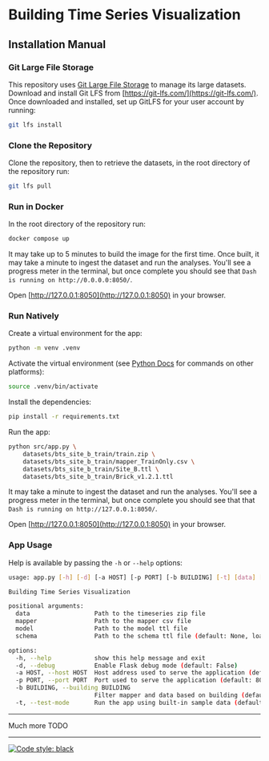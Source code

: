# Building Time Series Visualization

## Installation Manual

### Git Large File Storage

This repository uses [Git Large File Storage](https://git-lfs.com/) to manage 
its large datasets.  Download and install Git LFS from [https://git-lfs.com/](https://git-lfs.com/).  Once downloaded and installed, set up GitLFS for your user account by 
running:

```sh
git lfs install
```

### Clone the Repository

Clone the repository, then to retrieve the datasets, in the root directory of 
the repository run:

```sh
git lfs pull
```

### Run in Docker

In the root directory of the repository run:

```sh
docker compose up
```

It may take up to 5 minutes to build the image for the first time.  Once built, 
it may take a minute to ingest the dataset and run the analyses.  You'll see a 
progress meter in the terminal, but once complete you should see that 
`Dash is running on http://0.0.0.0:8050/`.

Open [http://127.0.0.1:8050](http://127.0.0.1:8050) in your browser.

### Run Natively

Create a virtual environment for the app:

```sh
python -m venv .venv
```

Activate the virtual environment (see [Python Docs](https://docs.python.org/3/library/venv.html#how-venvs-work) for commands on other platforms):

```sh
source .venv/bin/activate
```

Install the dependencies:

```sh
pip install -r requirements.txt
```

Run the app:

```sh
python src/app.py \
    datasets/bts_site_b_train/train.zip \
    datasets/bts_site_b_train/mapper_TrainOnly.csv \
    datasets/bts_site_b_train/Site_B.ttl \
    datasets/bts_site_b_train/Brick_v1.2.1.ttl
```

It may take a minute to ingest the dataset and run the analyses.  You'll see 
a progress meter in the terminal, but once complete you should see that that `Dash is running on http://127.0.0.1:8050/`.

Open [http://127.0.0.1:8050](http://127.0.0.1:8050) in your browser.

### App Usage

Help is available by passing the `-h` or `--help` options:

```sh
usage: app.py [-h] [-d] [-a HOST] [-p PORT] [-b BUILDING] [-t] [data] [mapper] [model] [schema]

Building Time Series Visualization

positional arguments:
  data                  Path to the timeseries zip file
  mapper                Path to the mapper csv file
  model                 Path to the model ttl file
  schema                Path to the schema ttl file (default: None, load latest Brick schema)

options:
  -h, --help            show this help message and exit
  -d, --debug           Enable Flask debug mode (default: False)
  -a HOST, --host HOST  Host address used to serve the application (default: 127.0.0.1)
  -p PORT, --port PORT  Port used to serve the application (default: 8050)
  -b BUILDING, --building BUILDING
                        Filter mapper and data based on building (default: None)
  -t, --test-mode       Run the app using built-in sample data (default: False)
```

---


Much more TODO


---

[![Code style: black](https://img.shields.io/badge/code%20style-black-000000.svg)](https://github.com/psf/black)
